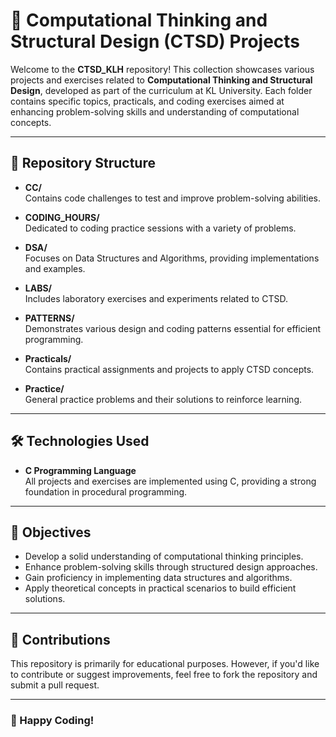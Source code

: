 
# 🧠 Computational Thinking and Structural Design (CTSD) Projects

Welcome to the **CTSD_KLH** repository! This collection showcases various projects and exercises related to **Computational Thinking and Structural Design**, developed as part of the curriculum at KL University. Each folder contains specific topics, practicals, and coding exercises aimed at enhancing problem-solving skills and understanding of computational concepts.

---

## 📁 Repository Structure

- **CC/**  
  Contains code challenges to test and improve problem-solving abilities.

- **CODING_HOURS/**  
  Dedicated to coding practice sessions with a variety of problems.

- **DSA/**  
  Focuses on Data Structures and Algorithms, providing implementations and examples.

- **LABS/**  
  Includes laboratory exercises and experiments related to CTSD.

- **PATTERNS/**  
  Demonstrates various design and coding patterns essential for efficient programming.

- **Practicals/**  
  Contains practical assignments and projects to apply CTSD concepts.

- **Practice/**  
  General practice problems and their solutions to reinforce learning.

---

## 🛠️ Technologies Used

- **C Programming Language**  
  All projects and exercises are implemented using C, providing a strong foundation in procedural programming.

---

## 🎯 Objectives

- Develop a solid understanding of computational thinking principles.
- Enhance problem-solving skills through structured design approaches.
- Gain proficiency in implementing data structures and algorithms.
- Apply theoretical concepts in practical scenarios to build efficient solutions.

---

## 🤝 Contributions

This repository is primarily for educational purposes. However, if you'd like to contribute or suggest improvements, feel free to fork the repository and submit a pull request.

---

### 🌟 Happy Coding!
